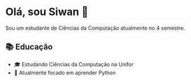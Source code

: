 # Olá, sou Siwan 👋

Sou um estudante de Ciências da Computação atualmente no 4 semestre.

## 📚 Educação

- 🎓 Estudando Ciências da Computação na Unifor
- 🌱 Atualmente focado em aprender Python

